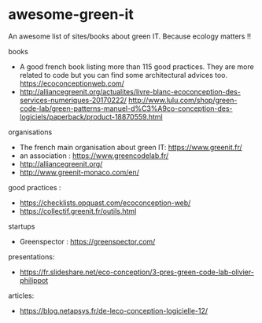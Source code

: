 # awesome-green-it
An awesome list of sites/books about green IT. Because ecology matters !!

books

- A good french book listing more than 115 good practices. They are more related to code but you can find some architectural advices too. https://ecoconceptionweb.com/
- http://alliancegreenit.org/actualites/livre-blanc-ecoconception-des-services-numeriques-20170222/
http://www.lulu.com/shop/green-code-lab/green-patterns-manuel-d%C3%A9co-conception-des-logiciels/paperback/product-18870559.html

organisations

- The french main organisation about green IT: https://www.greenit.fr/
- an association : https://www.greencodelab.fr/
- http://alliancegreenit.org/
- http://www.greenit-monaco.com/en/

good practices :

- https://checklists.opquast.com/ecoconception-web/
- https://collectif.greenit.fr/outils.html

startups

- Greenspector : https://greenspector.com/

presentations:

- https://fr.slideshare.net/eco-conception/3-pres-green-code-lab-olivier-philippot

articles:

- https://blog.netapsys.fr/de-leco-conception-logicielle-12/
